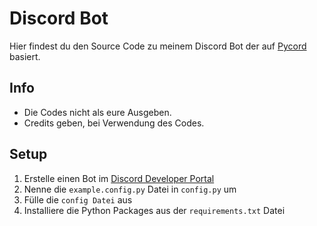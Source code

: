 # Discord Bot
Hier findest du den Source Code zu meinem Discord Bot der auf [Pycord](https://github.com/Pycord-Development/pycord) basiert. 

## Info
- Die Codes nicht als eure Ausgeben.
- Credits geben, bei Verwendung des Codes.

## Setup
1. Erstelle einen Bot im [Discord Developer Portal](https://discord.com/developers/applications/)
2. Nenne die `example.config.py` Datei in `config.py` um
3. Fülle die `config Datei` aus
4. Installiere die Python Packages aus der `requirements.txt` Datei
